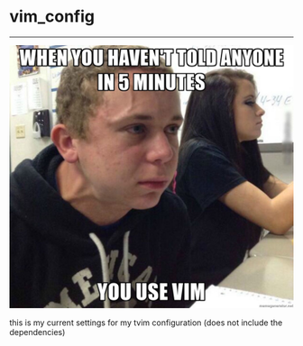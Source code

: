 # vim_config
---

![lol](https://github.com/evanxmk/vim_config/blob/master/assets/vim.jpg)

this is my current settings for my tvim configuration (does not include the dependencies)
